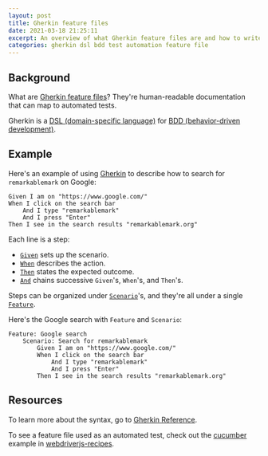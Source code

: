 ```yaml
---
layout: post
title: Gherkin feature files
date: 2021-03-18 21:25:11
excerpt: An overview of what Gherkin feature files are and how to write them.
categories: gherkin dsl bdd test automation feature file
---
```


## Background

What are [Gherkin feature files](https://docs.behat.org/en/v2.5/guides/1.gherkin.html)? They're human-readable documentation that can map to automated tests.

Gherkin is a [DSL (domain-specific language)](https://wikipedia.org/wiki/Domain-specific_language) for [BDD (behavior-driven development)](https://wikipedia.org/wiki/Behavior-driven_development).

## Example

Here's an example of using [Gherkin](https://cucumber.io/docs/gherkin/reference/) to describe how to search for `remarkablemark` on Google:

```
Given I am on "https://www.google.com/"
When I click on the search bar
    And I type "remarkablemark"
    And I press "Enter"
Then I see in the search results "remarkablemark.org"
```

Each line is a step:

- [`Given`](https://cucumber.io/docs/gherkin/reference/#given) sets up the scenario.
- [`When`](https://cucumber.io/docs/gherkin/reference/#when) describes the action.
- [`Then`](https://cucumber.io/docs/gherkin/reference/#then) states the expected outcome.
- [`And`](https://cucumber.io/docs/gherkin/reference/#and-but) chains successive `Given`'s, `When`'s, and `Then`'s.

Steps can be organized under [`Scenario`](https://cucumber.io/docs/gherkin/reference/#example)'s, and they're all under a single [`Feature`](https://cucumber.io/docs/gherkin/reference/#feature).

Here's the Google search with `Feature` and `Scenario`:

```
Feature: Google search
    Scenario: Search for remarkablemark
        Given I am on "https://www.google.com/"
        When I click on the search bar
            And I type "remarkablemark"
            And I press "Enter"
        Then I see in the search results "remarkablemark.org"
```

## Resources

To learn more about the syntax, go to [Gherkin Reference](https://cucumber.io/docs/gherkin/reference/).

To see a feature file used as an automated test, check out the [cucumber](https://github.com/remarkablemark/webdriverjs-recipes/tree/master/recipes/cucumber) example in [webdriverjs-recipes](https://github.com/remarkablemark/webdriverjs-recipes).
